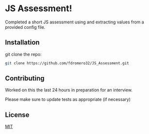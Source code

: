 # JS Assessment!

Completed a short JS assessment using and extracting values from a provided config file. 

## Installation

git clone the repo:

```bash
git clone https://github.com/fdromero32/JS_Assessment.git
```

## Contributing
Worked on this the last 24 hours in preparation for an interview. 

Please make sure to update tests as appropriate (if necessary)

## License
[MIT](https://choosealicense.com/licenses/mit/)
